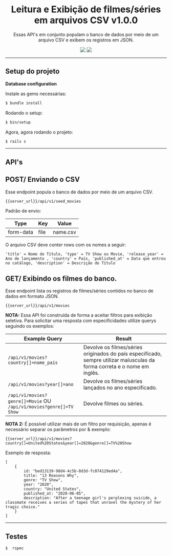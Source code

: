 <h1 align="center">Leitura e Exibição de filmes/séries em arquivos CSV v1.0.0</h1>
<p align="center"> Essas API's em conjunto populam o banco de dados por meio de um arquivo CSV e exibem os registros em JSON.</p>

<div align='center' id="tecnologias">
  <img src="https://img.shields.io/static/v1?label=Framework&message=Ruby-on-rails&color=7159c1&style=for-the-badge&logo=Ruby"/>
  <img src="https://img.shields.io/static/v1?label=Database&message=Postgresql&color=7159c1&style=for-the-badge&logo=PostgreSQL"/>
</div>

--------------

<h2 id="project-setup">Setup do projeto</h2>

**Database configuration**

Instale as gems necessárias:

```bash
$ bundle install
```

Rodando o setup:
```bash
$ bin/setup
```

Agora, agora rodando o projeto:
```bash
$ rails s
```

--------------

<h2 id="api" align="left">API's</h2>

<h2 id="api" align="left">POST/ Enviando o CSV</h2>

Esse endpoint popula o banco de dados por meio de um arquivo CSV.

```
{{server_url}}/api/v1/seed_movies
```

Padrão de envio:

Type | Key  | Value
-------------- |------| -------------
form-data | file | name.csv

O arquivo CSV deve conter rows com os nomes a seguir:

```
'title' = Nome do Título, 'type' = TV Show ou Movie, 'release_year' = Ano de lançamento , 'country' = País, 'published_at' = Data que entrou no catálogo, 'description' = Descrição do Título
```

<h2 id="api" align="left">GET/ Exibindo os filmes do banco.</h2>

Esse endpoint lista os registros de filmes/séries contidos no banco de dados em formato JSON.

```
{{server_url}}/api/v1/movies
```

**NOTA:** Essa API foi construída de forma a aceitar filtros para exibição seletiva.  Para solicitar uma resposta com especificidades utilize querys seguindo os exemplos:

Example Query | Result
-------------- | -------
`/api/v1/movies?country[]=nome_país` |  Devolve os filmes/séries originados do país especificado, sempre utilizar maíusculas da forma correta e o nome em inglês.
`/api/v1/movies?year[]=ano` | Devolve os filmes/séries lançados no ano especificado.
`/api/v1/movies?genre[]=Movie` OU `/api/v1/movies?genre[]=TV Show` | Devolve filmes ou séries.

**NOTA 2:** É possível utilizar mais de um filtro por requisição, apenas é necessário separar os parâmetros por & exemplo:

```
{{server_url}}/api/v1/movies?country[]=United%20States&year[]=2020&genre[]=TV%20Show
```

Exemplo de resposta:

```
[
    {
        id: "bed13139-98d4-4c5b-8d3d-fc074129ed4a",
        title: "13 Reasons Why",
        genre: "TV Show",
        year: "2020",
        country: "United States",
        published_at: "2020-06-05",
        description: "After a teenage girl's perplexing suicide, a classmate receives a series of tapes that unravel the mystery of her tragic choice."
    }
]
```


--------------

<h2 id="testes">Testes</h2>

```bash
$  rspec
```
